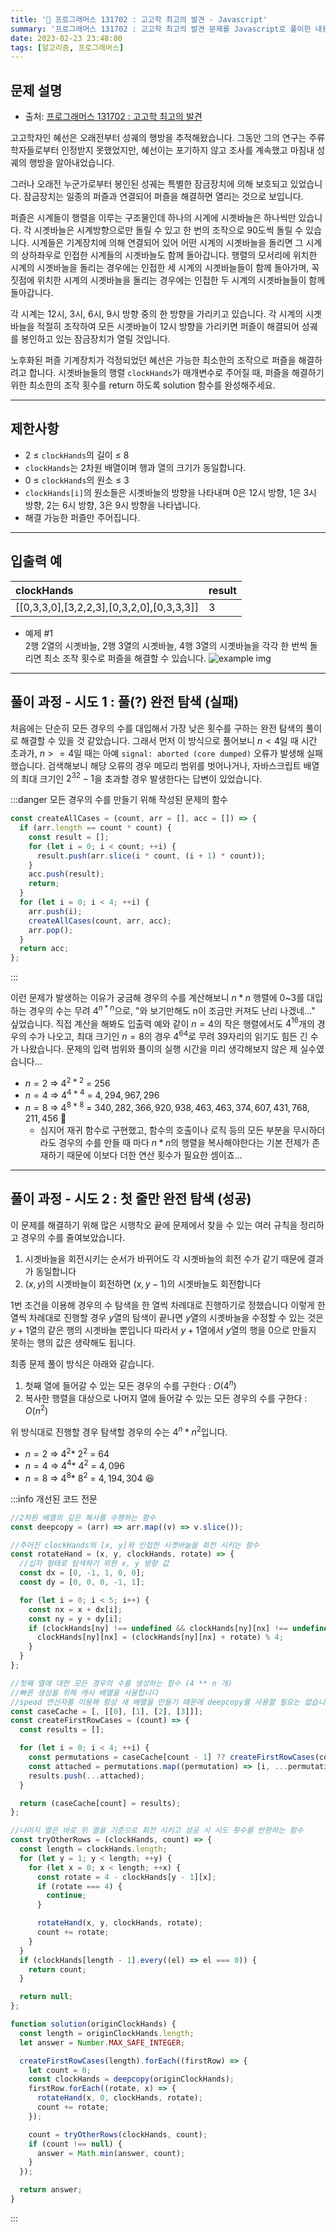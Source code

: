 ```yaml
---
title: '🏅 프로그래머스 131702 : 고고학 최고의 발견 - Javascript'
summary: '프로그래머스 131702 : 고고학 최고의 발견 문제를 Javascript로 풀이한 내용입니다.'
date: 2023-02-23 23:48:00
tags: [알고리즘, 프로그래머스]
---
```


## 문제 설명

- 출처: [프로그래머스 131702 : 고고학 최고의 발견](https://school.programmers.co.kr/learn/courses/30/lessons/131702)

고고학자인 혜선은 오래전부터 성궤의 행방을 추적해왔습니다. 그동안 그의 연구는 주류 학자들로부터 인정받지 못했었지만, 혜선이는 포기하지 않고 조사를 계속했고 마침내 성궤의 행방을 알아내었습니다.

그러나 오래전 누군가로부터 봉인된 성궤는 특별한 잠금장치에 의해 보호되고 있었습니다. 잠금장치는 일종의 퍼즐과 연결되어 퍼즐을 해결하면 열리는 것으로 보입니다.

퍼즐은 시계들이 행렬을 이루는 구조물인데 하나의 시계에 시곗바늘은 하나씩만 있습니다. 각 시곗바늘은 시계방향으로만 돌릴 수 있고 한 번의 조작으로 90도씩 돌릴 수 있습니다. 시계들은 기계장치에 의해 연결되어 있어 어떤 시계의 시곗바늘을 돌리면 그 시계의 상하좌우로 인접한 시계들의 시곗바늘도 함께 돌아갑니다. 행렬의 모서리에 위치한 시계의 시곗바늘을 돌리는 경우에는 인접한 세 시계의 시곗바늘들이 함께 돌아가며, 꼭짓점에 위치한 시계의 시곗바늘을 돌리는 경우에는 인접한 두 시계의 시곗바늘들이 함께 돌아갑니다.

각 시계는 12시, 3시, 6시, 9시 방향 중의 한 방향을 가리키고 있습니다. 각 시계의 시곗바늘을 적절히 조작하여 모든 시곗바늘이 12시 방향을 가리키면 퍼즐이 해결되어 성궤를 봉인하고 있는 잠금장치가 열릴 것입니다.

노후화된 퍼즐 기계장치가 걱정되었던 혜선은 가능한 최소한의 조작으로 퍼즐을 해결하려고 합니다. 시곗바늘들의 행렬 `clockHands`가 매개변수로 주어질 때, 퍼즐을 해결하기 위한 최소한의 조작 횟수를 return 하도록 solution 함수를 완성해주세요.

---

## 제한사항

- 2 ≤ `clockHands`의 길이 ≤ 8
- `clockHands`는 2차원 배열이며 행과 열의 크기가 동일합니다.
- 0 ≤ `clockHands`의 원소 ≤ 3
- `clockHands[i]`의 원소들은 시곗바늘의 방향을 나타내며 0은 12시 방향, 1은 3시 방향, 2는 6시 방향, 3은 9시 방향을 나타냅니다.
- 해결 가능한 퍼즐만 주어집니다.

---

## 입출력 예

| clockHands                                | result |
| :---------------------------------------- | :----- |
| [[0,3,3,0],[3,2,2,3],[0,3,2,0],[0,3,3,3]] | 3      |

- 예제 #1  
  2행 2열의 시곗바늘, 2행 3열의 시곗바늘, 4행 3열의 시곗바늘을 각각 한 번씩 돌리면 최소 조작 횟수로 퍼즐을 해결할 수 있습니다.
  ![example img](131702-example.png)

---

## 풀이 과정 - 시도 1 : 풀(?) 완전 탐색 (실패)

처음에는 단순히 모든 경우의 수를 대입해서 가장 낮은 횟수를 구하는 완전 탐색의 풀이로 해결할 수 있을 것 같았습니다.
그래서 먼저 이 방식으로 풀어보니 $n < 4$일 때 시간 초과가, $n>=4$일 때는 아예 `signal: aborted (core dumped)` 오류가 발생해 실패했습니다.
검색해보니 해당 오류의 경우 메모리 범위를 벗어나거나, 자바스크립트 배열의 최대 크기인 $2^{32}-1$을 초과할 경우 발생한다는 답변이 있었습니다.

:::danger 모든 경우의 수를 만들기 위해 작성된 문제의 함수

```javascript
const createAllCases = (count, arr = [], acc = []) => {
  if (arr.length == count * count) {
    const result = [];
    for (let i = 0; i < count; ++i) {
      result.push(arr.slice(i * count, (i + 1) * count));
    }
    acc.push(result);
    return;
  }
  for (let i = 0; i < 4; ++i) {
    arr.push(i);
    createAllCases(count, arr, acc);
    arr.pop();
  }
  return acc;
};
```

:::

이런 문제가 발생하는 이유가 궁금해 경우의 수를 계산해보니 $n*n$ 행렬에 0~3를 대입하는 경우의 수는 무려 $4^{n*n}$으로, "와 보기만해도 n이 조금만 커져도 난리 나겠네..." 싶었습니다.
직접 계산을 해봐도 입출력 예와 같이 $n=4$의 작은 행렬에서도 $4^{16}$개의 경우의 수가 나오고, 최대 크기인 $n=8$의 경우 $4^{64}$로 무려 39자리의 읽기도 힘든 긴 수가 나왔습니다. 문제의 입력 범위와 풀이의 실행 시간을 미리 생각해보지 않은 제 실수였습니다...

- $n = 2\ \Rightarrow\ 4^{2*2}\ =\ 256$
- $n = 4\ \Rightarrow\ 4^{4*4}\ =\ 4,294,967,296$
- $n = 8\ \Rightarrow\ 4^{8*8}\ =\ 340,282,366,920,938,463,463,374,607,431,768,211,456$ 🤯
  - 심지어 재귀 함수로 구현했고, 함수의 호출이나 로직 등의 모든 부분을 무시하더라도 경우의 수를 만들 때 마다 $n*n$의 행렬을 복사해야한다는 기본 전제가 존재하기 때문에 이보다 더한 연산 횟수가 필요한 셈이죠...

---

## 풀이 과정 - 시도 2 : 첫 줄만 완전 탐색 (성공)

이 문제를 해결하기 위해 많은 시행착오 끝에 문제에서 찾을 수 있는 여러 규칙을 정리하고 경우의 수를 줄여보았습니다.

1. 시곗바늘을 회전시키는 순서가 바뀌어도 각 시곗바늘의 회전 수가 같기 때문에 결과가 동일합니다
2. $(x, y)$의 시곗바늘이 회전하면 $(x, y - 1)$의 시곗바늘도 회전합니다

1번 조건을 이용해 경우의 수 탐색을 한 열씩 차례대로 진행하기로 정했습니다
이렇게 한 열씩 차례대로 진행할 경우 $y$열의 탐색이 끝나면 $y$열의 시곗바늘을 수정할 수 있는 것은 $y+1$열의 같은 행의 시곗바늘 뿐입니다
따라서 $y+1$열에서 $y$열의 행을 0으로 만들지 못하는 행의 값은 생략해도 됩니다.

최종 문제 풀이 방식은 아래와 같습니다.

1. 첫째 열에 들어갈 수 있는 모든 경우의 수를 구한다 : $O(4^n)$
2. 복사한 행렬을 대상으로 나머지 열에 들어갈 수 있는 모든 경우의 수를 구한다 : $O(n^2)$

위 방식대로 진행할 경우 탐색할 경우의 수는 $4^n * n^2$입니다.

- $n = 2\ \Rightarrow\ 4^{2} *\ 2^2\ =\ 64$
- $n = 4\ \Rightarrow\ 4^{4} *\ 4^2\ =\ 4,096$
- $n = 8\ \Rightarrow\ 4^{8} *\ 8^2\ =\ 4,194,304$ 😆

:::info 개선된 코드 전문

```javascript
//2차원 배열의 깊은 복사를 수행하는 함수
const deepcopy = (arr) => arr.map((v) => v.slice());

//주어진 clockHands의 [x, y]와 인접한 시곗바늘을 회전 시키는 함수
const rotateHand = (x, y, clockHands, rotate) => {
  //십자 형태로 탐색하기 위한 x, y 방향 값
  const dx = [0, -1, 1, 0, 0];
  const dy = [0, 0, 0, -1, 1];

  for (let i = 0; i < 5; i++) {
    const nx = x + dx[i];
    const ny = y + dy[i];
    if (clockHands[ny] !== undefined && clockHands[ny][nx] !== undefined) {
      clockHands[ny][nx] = (clockHands[ny][nx] + rotate) % 4;
    }
  }
};

//첫째 열에 대한 모든 경우의 수를 생성하는 함수 (4 ** n 개)
//빠른 생성을 위해 캐시 배열을 사용합니다
//spead 연산자를 이용해 항상 새 배열을 만들기 때문에 deepcopy를 사용할 필요는 없습니다.
const caseCache = [, [[0], [1], [2], [3]]];
const createFirstRowCases = (count) => {
  const results = [];

  for (let i = 0; i < 4; ++i) {
    const permutations = caseCache[count - 1] ?? createFirstRowCases(count - 1);
    const attached = permutations.map((permutation) => [i, ...permutation]);
    results.push(...attached);
  }

  return (caseCache[count] = results);
};

//나머지 열은 바로 위 열을 기준으로 회전 시키고 성공 시 시도 횟수를 반환하는 함수
const tryOtherRows = (clockHands, count) => {
  const length = clockHands.length;
  for (let y = 1; y < length; ++y) {
    for (let x = 0; x < length; ++x) {
      const rotate = 4 - clockHands[y - 1][x];
      if (rotate === 4) {
        continue;
      }

      rotateHand(x, y, clockHands, rotate);
      count += rotate;
    }
  }
  if (clockHands[length - 1].every((el) => el === 0)) {
    return count;
  }

  return null;
};

function solution(originClockHands) {
  const length = originClockHands.length;
  let answer = Number.MAX_SAFE_INTEGER;

  createFirstRowCases(length).forEach((firstRow) => {
    let count = 0;
    const clockHands = deepcopy(originClockHands);
    firstRow.forEach((rotate, x) => {
      rotateHand(x, 0, clockHands, rotate);
      count += rotate;
    });

    count = tryOtherRows(clockHands, count);
    if (count !== null) {
      answer = Math.min(answer, count);
    }
  });

  return answer;
}
```

:::
